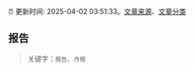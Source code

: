 :alarm_clock: 更新时间: 2025-04-02 03:51:33。[文章来源](/README.md)、[文章分类](/TAGS.md)

## 报告


> 关键字：`报告`、`月报`



